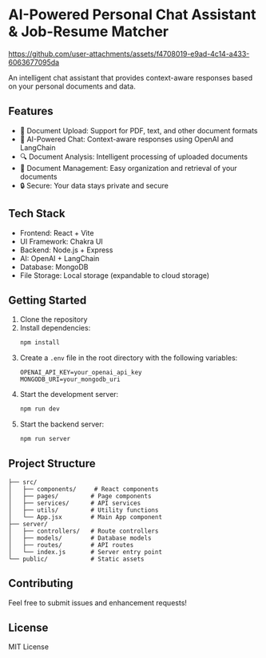 # AI-Powered Personal Chat Assistant & Job-Resume Matcher

https://github.com/user-attachments/assets/f4708019-e9ad-4c14-a433-6063677095da

An intelligent chat assistant that provides context-aware responses based on your personal documents and data.

## Features

- 📄 Document Upload: Support for PDF, text, and other document formats
- 🤖 AI-Powered Chat: Context-aware responses using OpenAI and LangChain
- 🔍 Document Analysis: Intelligent processing of uploaded documents
- 💾 Document Management: Easy organization and retrieval of your documents
- 🔒 Secure: Your data stays private and secure

## Tech Stack

- Frontend: React + Vite
- UI Framework: Chakra UI
- Backend: Node.js + Express
- AI: OpenAI + LangChain
- Database: MongoDB
- File Storage: Local storage (expandable to cloud storage)

## Getting Started

1. Clone the repository
2. Install dependencies:
   ```bash
   npm install
   ```
3. Create a `.env` file in the root directory with the following variables:
   ```
   OPENAI_API_KEY=your_openai_api_key
   MONGODB_URI=your_mongodb_uri
   ```
4. Start the development server:
   ```bash
   npm run dev
   ```
5. Start the backend server:
   ```bash
   npm run server
   ```

## Project Structure

```
├── src/
│   ├── components/     # React components
│   ├── pages/         # Page components
│   ├── services/      # API services
│   ├── utils/         # Utility functions
│   └── App.jsx        # Main App component
├── server/
│   ├── controllers/   # Route controllers
│   ├── models/        # Database models
│   ├── routes/        # API routes
│   └── index.js       # Server entry point
└── public/            # Static assets
```

## Contributing

Feel free to submit issues and enhancement requests!

## License

MIT License
